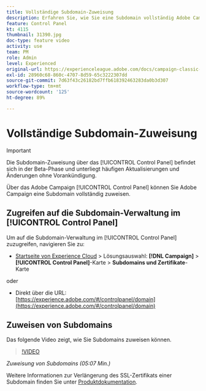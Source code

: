```yaml
---
title: Vollständige Subdomain-Zuweisung
description: Erfahren Sie, wie Sie eine Subdomain vollständig Adobe Campaign zuweisen.
feature: Control Panel
kt: 4115
thumbnail: 31390.jpg
doc-type: feature video
activity: use
team: PM
role: Admin
level: Experienced
original-url: https://experienceleague.adobe.com/docs/campaign-classic-learn/tutorials/administrating/control-panel-acc/subdomain-delegation.html
exl-id: 28960c68-860c-4707-8d59-65c3222307dd
source-git-commit: 7d63f43c26182bd7ffb618392463283da0b3d307
workflow-type: tm+mt
source-wordcount: '125'
ht-degree: 89%

---
```


# Vollständige Subdomain-Zuweisung

>[!IMPORTANT]
>
> Die Subdomain-Zuweisung über das [!UICONTROL Control Panel] befindet sich in der Beta-Phase und unterliegt häufigen Aktualisierungen und Änderungen ohne Vorankündigung.

Über das Adobe Campaign [!UICONTROL Control Panel] können Sie Adobe Campaign eine Subdomain vollständig zuweisen.

## Zugreifen auf die Subdomain-Verwaltung im [!UICONTROL Control Panel]

Um auf die Subdomain-Verwaltung im [!UICONTROL Control Panel] zuzugreifen, navigieren Sie zu:

* [Startseite von Experience Cloud](https://experience.adobe.com/#/home) > Lösungsauswahl: **[!DNL Campaign]** > **[!UICONTROL Control Panel]**-Karte > **Subdomains und Zertifikate**-Karte


oder
* Direkt über die URL: [https://experience.adobe.com/#/controlpanel/domain](https://experience.adobe.com/#/controlpanel/domain)

## Zuweisen von Subdomains

Das folgende Video zeigt, wie Sie Subdomains zuweisen können.

>[!VIDEO](https://video.tv.adobe.com/v/31390?quality=12)

*Zuweisung von Subdomains (05:07 Min.)*

Weitere Informationen zur Verlängerung des SSL-Zertifikats einer Subdomain finden Sie unter [Produktdokumentation](https://experienceleague.adobe.com/docs/control-panel/using/subdomains-and-certificates/renewing-subdomain-certificate.html?lang=de).
